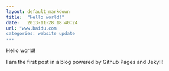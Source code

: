 ```yaml
---
layout: default_markdown
title:  "Hello world!"
date:   2013-11-28 18:40:24
url: "www.baidu.com
categories: website update
---
```


Hello world!

I am the first post in a blog powered by Github Pages and Jekyll!